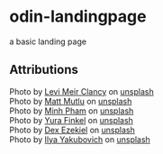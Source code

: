 # odin-landingpage

<p>a basic landing page</p>

<h2>Attributions</h2>

Photo by [Levi Meir Clancy] on [unsplash][WEBSITE-unsplash]
\
Photo by [Matt Mutlu] on [unsplash][WEBSITE-unsplash]
\
Photo by [Minh Pham] on [unsplash][WEBSITE-unsplash]
\
Photo by [Yura Finkel] on [unsplash][WEBSITE-unsplash]
\
Photo by [Dex Ezekiel] on [unsplash][WEBSITE-unsplash]
\
Photo by [Ilya Yakubovich] on [unsplash][WEBSITE-unsplash]

[WEBSITE-unsplash]: https://unsplash.com/

[Levi Meir Clancy]: https://unsplash.com/photos/jnuDx1MOIW8
[Matt Mutlu]: https://unsplash.com/photos/xn8ZPG6viiw
[Minh Pham]: https://unsplash.com/photos/LTQMgx8tYqM
[Yura Finkel]: https://unsplash.com/photos/F1srsDTSG-Q
[Dex Ezekiel]: https://unsplash.com/photos/m9Ak2hC19gc
[Ilya Yakubovich]: https://unsplash.com/photos/jACqGMHKEAI
